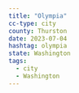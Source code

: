 ```yaml
---
title: "Olympia"
cc-type: city
county: Thurston
date: 2023-07-04
hashtag: olympia
state: Washington
tags:
  - city
  - Washington
---
```

